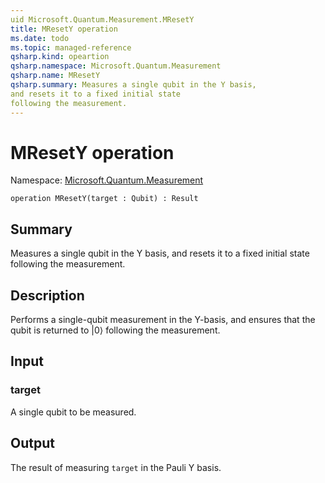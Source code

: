 ```yaml
---
uid Microsoft.Quantum.Measurement.MResetY
title: MResetY operation
ms.date: todo
ms.topic: managed-reference
qsharp.kind: opeartion
qsharp.namespace: Microsoft.Quantum.Measurement
qsharp.name: MResetY
qsharp.summary: Measures a single qubit in the Y basis,
and resets it to a fixed initial state
following the measurement.
---
```


# MResetY operation

Namespace: [Microsoft.Quantum.Measurement](xref:Microsoft.Quantum.Measurement)

```qsharp
operation MResetY(target : Qubit) : Result
```

## Summary
Measures a single qubit in the Y basis,
and resets it to a fixed initial state
following the measurement.

## Description
Performs a single-qubit measurement in the Y-basis,
and ensures that the qubit is returned to |0⟩
following the measurement.

## Input
### target
A single qubit to be measured.

## Output
The result of measuring `target` in the Pauli Y basis.
